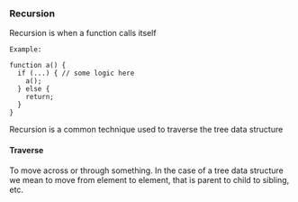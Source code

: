 
### Recursion
Recursion is when a function calls itself

```
Example:

function a() {
  if (...) { // some logic here
    a();
  } else {
    return;
  }
}
```

Recursion is a common technique used to traverse the tree data structure

#### Traverse
To move across or through something. In the case of a tree data structure we
mean to move from element to element, that is parent to child to sibling, etc.

